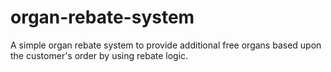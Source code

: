 # organ-rebate-system

A simple organ rebate system to provide additional free organs based upon the customer's order by using rebate logic.
